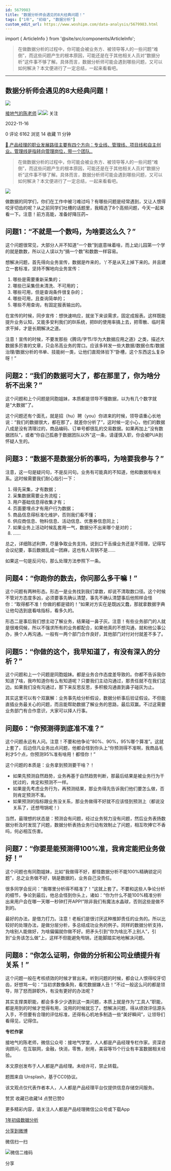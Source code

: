 ```yaml
---
id: 5679983
title: "数据分析师会遇见的8大经典问题！"
tags: ["1年", "初级", "数据分析"]
custom_edit_url: https://www.woshipm.com/data-analysis/5679983.html
---
```

import { ArticleInfo } from '@site/src/components/ArticleInfo';

<ArticleInfo
    author="接地气的陈老师"
    authorLink="https://www.woshipm.com/u/773891"
    published="2022-11-16"
    views={6162}
    comments={0}
    collects={14}
/>

> 在做数据分析的过程中，你可能会被业务方、被领导等人的一些问题“难倒”，而这些问题产生的根本原因，可能还是在于其他相关人员对“数据分析”这件事不够了解。具体而言，数据分析师可能会遇到哪些问题，又可以如何解决？本文便进行了一定总结，一起来看看吧。

---

## 数据分析师会遇见的8大经典问题！

[![](https://image.woshipm.com/wp-files/2019/08/0GkAbc8ZooEsibtWEUNO.png!/both/72x72)](https://www.woshipm.com/u/773891)

[接地气的陈老师](https://www.woshipm.com/u/773891) ![](https://static.woshipm.com/tag/1121_1@2x.png)![](https://static.woshipm.com/tag/2103_1@2x.png) 关注

2022-11-16

0 评论 6162 浏览 14 收藏 11 分钟

[🔗 产品经理的职业发展路径主要有四个方向：专业线、管理线、项目线和自主创业。管理线是指转向管理岗位，带一个团队..](https://ke.qidianla.com/courses/90pm)

> 在做数据分析的过程中，你可能会被业务方、被领导等人的一些问题“难倒”，而这些问题产生的根本原因，可能还是在于其他相关人员对“数据分析”这件事不够了解。具体而言，数据分析师可能会遇到哪些问题，又可以如何解决？本文便进行了一定总结，一起来看看吧。

![](https://image.woshipm.com/wp-files/2022/11/1VZ6O2vN99odMSQWOsU3.jpg)

做数据的同学们，你们在工作中被刁难过吗？有哪些问题是经常遇到，又让人恨得咬牙切齿的呢？从之前同学们吐槽的话题里，我精选了8个高频问题，今天一起来看一下。注意！前方高能，准备好降压药~

## 问题1：“不就是一个数吗，为啥要这么久？”

这个问题很常见，大部分人并不知道“一个数”到底意味着啥，而上幼儿园第一个学的就是数数，所以让人误以为“搞一个数”和数数一样容易。

想解决问题，首先得向业务宣传，数据是咋来的，丫不是从天上掉下来的。并且建立一套标准，坚持不懈地向业务宣传：

1.  哪些是需要重新采集的；
2.  哪些已采集但未清洗、不可用的；
3.  哪些可用，但是查询条件很复杂的；
4.  哪些可用，且查询简单的；
5.  哪些不用查询，有固定报表输出的。

在宣传的时候，同步宣传：想快速响应，就坐下来谈需求，固定成报表。这样既能提升业务认知，又能多安利我们的BI系统，把BI的使用率搞上去，把零散、临时需求干掉，才是长期解决之道。

注意！宣传的时候，不要发那些《腾讯/字节/华为大数据应用之道》之类，描述大数据多厉害的文章，只会吊高业务的胃口。应该多转发一些大数据/数据仓库/数据治理/数据分析的书单、技能树一类，让他们直观体验下“卧槽，这个东西这么复杂呀！”

## 问题2：“我们的数据可大了，都在那里了，你为啥分析不出来？”

这个问题和上个问题是同胞姐妹，本质都是领导不懂数据，以为有几个数字就是“大数据”了。

这个问题还有个面孔，就是招（hu）聘（you）你进来的时候，领导语重心长地说：“我们的数据很大，都在那了，就差你分析了”，这时候一定小心，他们的数据八成是没有清理过的，商品编码、订单号都很乱的交易数据。如果再加上“没有数据团队”，或者“你自己孤悬于数据团队以外”这一条，请谨慎入职，你会被PUA到怀疑人生的。

## 问题3：“数据不是数据分析的事吗，为啥要我参与？”

注意，这一句是疑问句，不是反问句。业务有可能真的不知道，他和数据有啥关系。这时候需要我们耐心指引一下：

1.  得先采集，才有数据；
2.  采集数据需要业务流程；
3.  用户基础信息得收集才有；
4.  页面要埋点才有用户行为数据；
5.  商品信息得标准化维护，否则我们看不懂；
6.  供应商信息、物料信息、活动信息、优惠券信息同上；
7.  如果业务上活动时候乱套用一气，数据分不出来哪个是对的；
8.  ……

总之，详细陈述利弊，尽量争取业务支持。说到口干舌燥业务还是不搭理，记得写会议纪要，事后数据乱成一团麻，这也有人背锅不是……

如果这一句是反问句，那么处理方法参照下一条。

## 问题4：“你跑你的数去，你问那么多干嘛！”

这个问题有两种形态。形态一是业务找到我们拿数，却说不清取数口径。这个时候不管对方态度多凶，必须要事先确认清楚，事先不确认清楚事后他照样会怪你：“取得都不准！你做的都是错的！”如果对方实在是既凶又蠢，那就拿数据字典让他勾选到底看啥指标，看多久的。

形态二是事后我们想主动了解业务，结果碰一鼻子灰。注意！有些业务部门的人就是很难伺候，所以不强求所有的业务都配合，如果他真的不想沟通，就和他公事公办，换个人再沟通。一般有一两个部门合作良好，其他部门对付对付就差不多了。

## 问题5：“你做的这个，我早知道了，有没有深入的分析？”

这个问题和上一个问题是同胞姐妹。都是业务合作态度差导致的。你都不告诉我你知道了啥，我咋知道你有么有知道呢？只要我们主动沟通过，那责任就不在我们这边。如果我们没有沟通过，那下来反思反思，多积极沟通直到鼻子碰灰为止。

其实这里可以有个双赢解：业务事先给分析假设，数据分析事后验证假设。不但能直插业务最关心的问题，而且能帮助数据了解业务的思路，最后双赢。不过这需要业务部门有合作意识，大家可以择人行事。

## 问题6：“你预测得到底准不准？”

这个问题永远有人问。注意！不要和他争论“80%、90%，95%哪个算准”。这就上套了，后边但凡业务出点问题，他都会怪到你头上“你预测得不准啊，我商品毛利才5个点，你预测95%准有啥用！都怪你！”

这个问题的本质是：业务拿到预测要干啥？！

*   如果先预测自然趋势，业务再基于自然趋势判断，那最后结果是被业务行为干扰过的，肯定和预测不一样。
*   如果是先考虑业务行为，再预测结果，那业务得先告诉我们他们要怎么做，否则肯定预测不准。
*   如果预测的指标跟业务没关系，那业务做得不好就不应该怪到预测上（都说没关系了，还想甩锅呢！）

当然，最理想的状态是：预测会有问题，经过业务努力没有问题，然后业务表扬数据分析及时发现了问题，数据分析表扬业务行动有效制止了问题，相互吹捧它不香吗，何必相互伤害。

## 问题7：“你要是能预测得100%准，我肯定能把业务做好！”

这个问题也有同胞姐妹，比如“我做得不好，都怪数据分析不能100%精确锁定问题”，总之业务做不好，锅是数据的，业务自己没责任。

很多同学会反问：“我哪里分析得不精准了！”这就上套了。不要和这些人争论分析的细节，争论到最后，他总会怪到你头上，诸如：“你为什么不能100%精准分析出来用户会在哪一天哪一秒钟打开APP!”除非我们有魔法水晶球，否则这些是做不到的。

最好的办法，是借力打力。注意！老板们是很讨厌这种推卸责任的业务的。所以比较好的处理办法，是做分层分析，多总结成功业务的例子。同样的数据分析支持，为啥别人能做好，为啥偏偏就你做不好。把矛头引到“你为啥比不上别人”，引到“业务该怎么做”上，这样不但能避免甩锅，还能脚踏实地地解决问题。

## 问题8：“你怎么证明，你做的分析和公司业绩提升有关系！”

这个问题一般在考核绩效的时候才冒出来。听到问题的时候，都会让人恨得咬牙切齿，好想骂一句：“当初求数像条狗，看完数据嫌人丑！”不过一般这么问的都是领导，除了怒而辞职外，有没有更好的办法呢？

其实支撑类职能，都会多多少少遇到这一类问题，本质上就是作为“工具人”职能，都是用到的时候才觉得有用，没用的时候就忘了。想解决问题，得从绩效评估源头入手，不但要有合理的评估标准，还得有心机地多制造一些“美好瞬间”，让领导们看得见，记得住。

**专栏作家**

接地气的陈老师，微信公众号：接地气学堂，人人都是产品经理专栏作家。资深咨询顾问，在互联网，金融，快消，零售，耐用，美容等15个行业有丰富数据相关经验。

本文原创发布于人人都是产品经理。未经许可，禁止转载。

题图来自 Unsplash，基于CC0协议。

该文观点仅代表作者本人，人人都是产品经理平台仅提供信息存储空间服务。

赞赏 收藏已收藏14 点赞已赞0

更多精彩内容，请关注人人都是产品经理微信公众号或下载App

[1年](https://www.woshipm.com/tag/1%e5%b9%b4)[初级](https://www.woshipm.com/tag/%e5%88%9d%e7%ba%a7)[数据分析](https://www.woshipm.com/tag/%e6%95%b0%e6%8d%ae%e5%88%86%e6%9e%90)

[分享到微博](https://service.weibo.com/share/share.php?appkey=2775287854&title=数据分析师会遇见的8大经典问题！&url=https://www.woshipm.com/data-analysis/5679983.html&pic=https://image.woshipm.com/wp-files/2022/11/1VZ6O2vN99odMSQWOsU3.jpg)

微信扫一扫

![微信二维码](https://api.pwmqr.com/qrcode/create/?url=https://www.woshipm.com/data-analysis/5679983.html)

分享